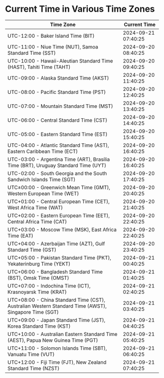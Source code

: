 # Current Time in Various Time Zones

| Time Zone | Current Time |
|-----------|--------------|
| UTC-12:00 - Baker Island Time (BIT) | 2024-09-21 07:40:25 |
| UTC-11:00 - Niue Time (NUT), Samoa Standard Time (SST) | 2024-09-20 08:40:25 |
| UTC-10:00 - Hawaii-Aleutian Standard Time (HAST), Tahiti Time (TAHT) | 2024-09-20 09:40:25 |
| UTC-09:00 - Alaska Standard Time (AKST) | 2024-09-20 11:40:25 |
| UTC-08:00 - Pacific Standard Time (PST) | 2024-09-20 12:40:25 |
| UTC-07:00 - Mountain Standard Time (MST) | 2024-09-20 13:40:25 |
| UTC-06:00 - Central Standard Time (CST) | 2024-09-20 14:40:25 |
| UTC-05:00 - Eastern Standard Time (EST) | 2024-09-20 15:40:25 |
| UTC-04:00 - Atlantic Standard Time (AST), Eastern Caribbean Time (ECT) | 2024-09-20 16:40:25 |
| UTC-03:00 - Argentina Time (ART), Brasília Time (BRT), Uruguay Standard Time (UYT) | 2024-09-20 16:40:25 |
| UTC-02:00 - South Georgia and the South Sandwich Islands Time (SGT) | 2024-09-20 17:40:25 |
| UTC±00:00 - Greenwich Mean Time (GMT), Western European Time (WET) | 2024-09-20 20:40:25 |
| UTC+01:00 - Central European Time (CET), West Africa Time (WAT) | 2024-09-20 21:40:25 |
| UTC+02:00 - Eastern European Time (EET), Central Africa Time (CAT) | 2024-09-20 22:40:25 |
| UTC+03:00 - Moscow Time (MSK), East Africa Time (EAT) | 2024-09-20 22:40:25 |
| UTC+04:00 - Azerbaijan Time (AZT), Gulf Standard Time (GST) | 2024-09-20 23:40:25 |
| UTC+05:00 - Pakistan Standard Time (PKT), Yekaterinburg Time (YEKT) | 2024-09-21 00:40:25 |
| UTC+06:00 - Bangladesh Standard Time (BST), Omsk Time (OMST) | 2024-09-21 01:40:25 |
| UTC+07:00 - Indochina Time (ICT), Krasnoyarsk Time (KRAT) | 2024-09-21 02:40:25 |
| UTC+08:00 - China Standard Time (CST), Australian Western Standard Time (AWST), Singapore Time (SGT) | 2024-09-21 03:40:25 |
| UTC+09:00 - Japan Standard Time (JST), Korea Standard Time (KST) | 2024-09-21 04:40:25 |
| UTC+10:00 - Australian Eastern Standard Time (AEST), Papua New Guinea Time (PGT) | 2024-09-21 05:40:25 |
| UTC+11:00 - Solomon Islands Time (SBT), Vanuatu Time (VUT) | 2024-09-21 06:40:25 |
| UTC+12:00 - Fiji Time (FJT), New Zealand Standard Time (NZST) | 2024-09-21 07:40:25 |
